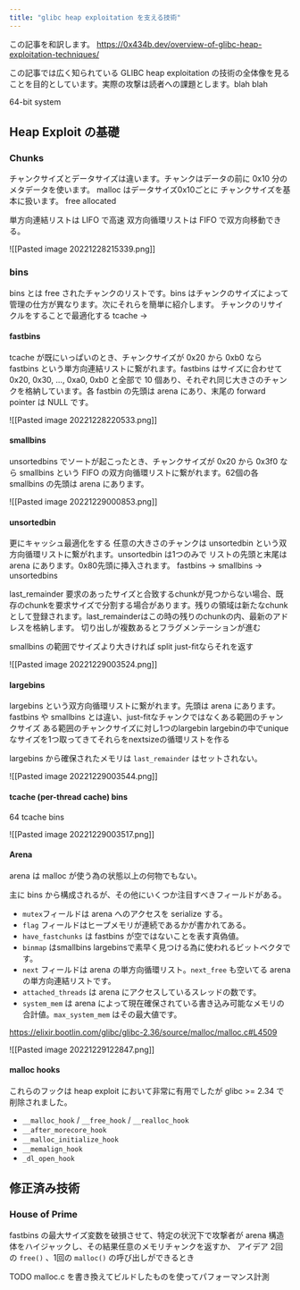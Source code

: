 ```yaml
---
title: "glibc heap exploitation を支える技術"
---
```


この記事を和訳します。
https://0x434b.dev/overview-of-glibc-heap-exploitation-techniques/

この記事では広く知られている GLIBC heap exploitation の技術の全体像を見ることを目的としています。実際の攻撃は読者への課題とします。blah blah

64-bit system

## Heap Exploit の基礎
### Chunks
チャンクサイズとデータサイズは違います。チャンクはデータの前に 0x10 分のメタデータを使います。
malloc はデータサイズ0x10ごとに
チャンクサイズを基本に扱います。
free allocated

単方向連結リストは LIFO で高速
双方向循環リストは FIFO で双方向移動できる。

![[Pasted image 20221228215339.png]]

### bins
bins とは free されたチャンクのリストです。bins はチャンクのサイズによって管理の仕方が異なります。次にそれらを簡単に紹介します。
チャンクのリサイクルをすることで最適化する
tcache -> 

#### fastbins
tcache が既にいっぱいのとき、チャンクサイズが 0x20 から 0xb0 なら fastbins という単方向連結リストに繋がれます。fastbins はサイズに合わせて 0x20, 0x30, ..., 0xa0, 0xb0 と全部で 10 個あり、それぞれ同じ大きさのチャンクを格納しています。各 fastbin の先頭は arena にあり、末尾の forward pointer は NULL です。

![[Pasted image 20221228220533.png]]

#### smallbins
unsortedbins でソートが起こったとき、チャンクサイズが 0x20 から 0x3f0 なら smallbins という FIFO の双方向循環リストに繋がれます。62個の各 smallbins の先頭は arena にあります。

![[Pasted image 20221229000853.png]]

#### unsortedbin
更にキャッシュ最適化をする
任意の大きさのチャンクは unsortedbin という双方向循環リストに繋がれます。unsortedbin は1つのみで
リストの先頭と末尾は arena にあります。0x80先頭に挿入されます。
fastbins -> smallbins -> unsortedbins

last_remainder
要求のあったサイズと合致するchunkが見つからない場合、既存のchunkを要求サイズで分割する場合があります。残りの領域は新たなchunkとして登録されます。last_remainderはこの時の残りのchunkの内、最新のアドレスを格納します。
切り出しが複数あるとフラグメンテーションが進む

smallbins の範囲でサイズより大きければ split
just-fitならそれを返す

![[Pasted image 20221229003524.png]]

#### largebins
largebins という双方向循環リストに繋がれます。先頭は arena にあります。
fastbins や smallbins とは違い、just-fitなチャンクではなくある範囲のチャンクサイズ
ある範囲のチャンクサイズに対し1つのlargebin
largebinの中でuniqueなサイズを1つ取ってきてそれらをnextsizeの循環リストを作る

largebins から確保されたメモリは `last_remainder` はセットされない。

![[Pasted image 20221229003544.png]]

#### tcache (per-thread cache) bins
64 tcache bins

![[Pasted image 20221229003517.png]]

#### Arena
arena は malloc が使う為の状態以上の何物でもない。

主に bins から構成されるが、その他にいくつか注目すべきフィールドがある。
- `mutex`フィールドは arena へのアクセスを serialize する。
- `flag` フィールドはヒープメモリが連続であるかが書かれてある。
- `have_fastchunks` は fastbins が空ではないことを表す真偽値。
- `binmap` はsmallbins largebinsで素早く見つける為に使われるビットベクタです。
- `next` フィールドは arena の単方向循環リスト。`next_free` も空いてる arena の単方向連結リストです。
- `attached_threads` は arena にアクセスしているスレッドの数です。
- `system_mem` は arena によって現在確保されている書き込み可能なメモリの合計値。`max_system_mem` はその最大値です。

https://elixir.bootlin.com/glibc/glibc-2.36/source/malloc/malloc.c#L4509

![[Pasted image 20221229122847.png]]

#### malloc hooks
これらのフックは heap exploit において非常に有用でしたが glibc >= 2.34 で削除されました。

- `__malloc_hook` / `__free_hook` / `__realloc_hook`
- `__after_morecore_hook`
- `__malloc_initialize_hook`
- `__memalign_hook`
- `_dl_open_hook`

## 修正済み技術
### House of Prime
fastbins の最大サイズ変数を破損させて、特定の状況下で攻撃者が arena 構造体をハイジャックし、その結果任意のメモリチャンクを返すか、
アイデア
2回の `free()` 、1回の `malloc()` の呼び出しができるとき


TODO malloc.c を書き換えてビルドしたものを使ってパフォーマンス計測